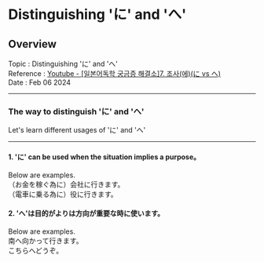 # Distinguishing 'に' and 'へ'

## Overview

Topic : Distinguishing 'に' and 'へ'<br>
Reference : [Youtube - [일본어독학 궁금증 해결소]7. 조사(에)(に vs へ)](https://youtu.be/3TerpglOhDk?si=vajbHxwiAMzyr-OV)<br>
Date : Feb 06 2024<br>

---

### The way to distinguish 'に' and 'へ'

Let's learn different usages of 'に' and 'へ'<br>

---

#### 1. 'に' can be used when the situation implies a purpose。

Below are examples.<br>
（お金を稼ぐ為に）会社に行きます。<br>
（電車に乗る為に）役に行きます。<br>

#### 2. 'へ'は目的がよりは方向が重要な時に使います。

Below are examples.<br>
南へ向かって行きます。<br>
こちらへどうぞ。<br>
